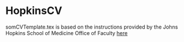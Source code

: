 # HopkinsCV
somCVTemplate.tex is based on the instructions provided by the Johns Hopkins School of Medicine Office of Faculty [here](https://www.hopkinsmedicine.org/som/faculty/_downloads/Required-CV-Template-revised-dec15.pdf)
